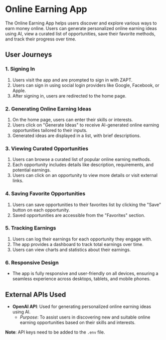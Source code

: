 # Online Earning App

The Online Earning App helps users discover and explore various ways to earn money online. Users can generate personalized online earning ideas using AI, view a curated list of opportunities, save their favorite methods, and track their progress over time.

## User Journeys

### 1. Signing In

1. Users visit the app and are prompted to sign in with ZAPT.
2. Users can sign in using social login providers like Google, Facebook, or Apple.
3. After signing in, users are redirected to the home page.

### 2. Generating Online Earning Ideas

1. On the home page, users can enter their skills or interests.
2. Users click on "Generate Ideas" to receive AI-generated online earning opportunities tailored to their inputs.
3. Generated ideas are displayed in a list, with brief descriptions.

### 3. Viewing Curated Opportunities

1. Users can browse a curated list of popular online earning methods.
2. Each opportunity includes details like description, requirements, and potential earnings.
3. Users can click on an opportunity to view more details or visit external links.

### 4. Saving Favorite Opportunities

1. Users can save opportunities to their favorites list by clicking the "Save" button on each opportunity.
2. Saved opportunities are accessible from the "Favorites" section.

### 5. Tracking Earnings

1. Users can log their earnings for each opportunity they engage with.
2. The app provides a dashboard to track total earnings over time.
3. Users can view charts and statistics about their earnings.

### 6. Responsive Design

- The app is fully responsive and user-friendly on all devices, ensuring a seamless experience across desktops, tablets, and mobile phones.

## External APIs Used

- **OpenAI API**: Used for generating personalized online earning ideas using AI.
  - *Purpose*: To assist users in discovering new and suitable online earning opportunities based on their skills and interests.

**Note**: API keys need to be added to the `.env` file.